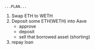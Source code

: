     ...PLAN...

1. Swap ETH to WETH
2. Deposit some ETH(WETH) into Aave
    - approve 
    - deposit
    - sell that borrowed asset (shorting)
3. repay loan

